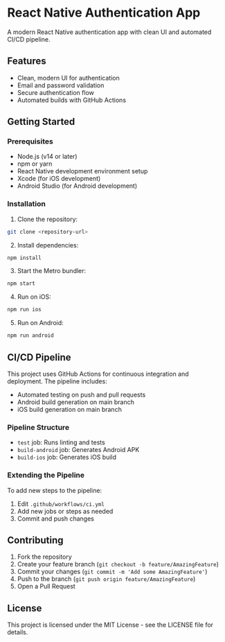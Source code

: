 # React Native Authentication App

A modern React Native authentication app with clean UI and automated CI/CD pipeline.

## Features

- Clean, modern UI for authentication
- Email and password validation
- Secure authentication flow
- Automated builds with GitHub Actions

## Getting Started

### Prerequisites

- Node.js (v14 or later)
- npm or yarn
- React Native development environment setup
- Xcode (for iOS development)
- Android Studio (for Android development)

### Installation

1. Clone the repository:
```bash
git clone <repository-url>
```

2. Install dependencies:
```bash
npm install
```

3. Start the Metro bundler:
```bash
npm start
```

4. Run on iOS:
```bash
npm run ios
```

5. Run on Android:
```bash
npm run android
```

## CI/CD Pipeline

This project uses GitHub Actions for continuous integration and deployment. The pipeline includes:

- Automated testing on push and pull requests
- Android build generation on main branch
- iOS build generation on main branch

### Pipeline Structure

- `test` job: Runs linting and tests
- `build-android` job: Generates Android APK
- `build-ios` job: Generates iOS build

### Extending the Pipeline

To add new steps to the pipeline:

1. Edit `.github/workflows/ci.yml`
2. Add new jobs or steps as needed
3. Commit and push changes

## Contributing

1. Fork the repository
2. Create your feature branch (`git checkout -b feature/AmazingFeature`)
3. Commit your changes (`git commit -m 'Add some AmazingFeature'`)
4. Push to the branch (`git push origin feature/AmazingFeature`)
5. Open a Pull Request

## License

This project is licensed under the MIT License - see the LICENSE file for details.